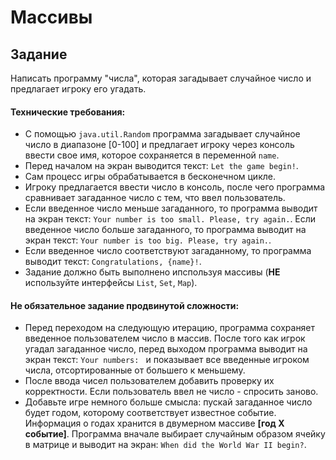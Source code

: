 # Массивы
## Задание

Написать программу "числа", которая загадывает случайное число и предлагает игроку его угадать.

#### Технические требования:
- С помощью `java.util.Random` программа загадывает случайное число в диапазоне [0-100] и предлагает игроку через консоль ввести свое имя, которое сохраняется в переменной `name`.
- Перед началом на экран выводится текст: `Let the game begin!`.
- Сам процесс игры обрабатывается в бесконечном цикле.
- Игроку предлагается ввести число в консоль, после чего программа сравнивает загаданное число с тем, что ввел пользователь.
- Если введенное число меньше загаданного, то программа выводит на экран текст: `Your number is too small. Please, try again.`. Если введенное число больше загаданного, то программа выводит на экран текст: `Your number is too big. Please, try again.`.
- Если введенное число соответствуют загаданному, то программа выводит текст: `Congratulations, {name}!`.
- Задание должно быть выполнено ипспользуя массивы (**НЕ** используйте интерфейсы `List`, `Set`, `Map`).

#### Не обязательное задание продвинутой сложности:
- Перед переходом на следующую итерацию, программа сохраняет введенное пользователем число в массив. После того как игрок угадал загаданное число, перед выходом программа выводит на экран текст: `Your numbers: ` и показывает все введенные игроком числа, отсортированные от большего к меньшему.
- После ввода чисел пользователем добавить проверку их корректности. Если пользователь ввел не число - спросить заново.
- Добавьте игре немного больше смысла: пускай загаданное число будет годом, которому соответствует известное событие. Информация о годах хранится в двумерном массиве **\[год Х событие\]**. Программа вначале выбирает случайным образом ячейку в матрице и выводит на экран: `When did the World War II begin?`.